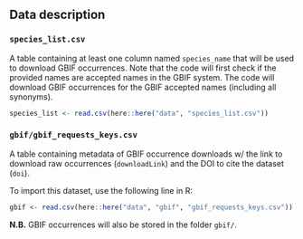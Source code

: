 ## Data description

### `species_list.csv`

A table containing at least one column named `species_name` that will be used to download GBIF occurrences. Note that the code will first check if the provided names are accepted names in the GBIF system. The code will download GBIF occurrences for the GBIF accepted names (including all synonyms).

```r
species_list <- read.csv(here::here("data", "species_list.csv"))
```



### `gbif/gbif_requests_keys.csv`

A table containing metadata of GBIF occurrence downloads w/ the link to download raw occurrences (`downloadLink`) and the DOI to cite the dataset (`doi`).

To import this dataset, use the following line in R:

```r
gbif <- read.csv(here::here("data", "gbif", "gbif_requests_keys.csv"))
```

**N.B.** GBIF occurrences will also be stored in the folder `gbif/`.
